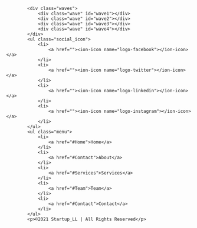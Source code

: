             <div class="waves">
                <div class="wave" id="wave1"></div>
                <div class="wave" id="wave2"></div>
                <div class="wave" id="wave3"></div>
                <div class="wave" id="wave4"></div>
            </div>
            <ul class="social_icon">
                <li>
                    <a href=""><ion-icon name="logo-facebook"></ion-icon></a>
                </li>
                <li>
                    <a href=""><ion-icon name="logo-twitter"></ion-icon></a>
                </li>
                <li>
                    <a href=""><ion-icon name="logo-linkedin"></ion-icon></a>
                </li>
                <li>
                    <a href=""><ion-icon name="logo-instagram"></ion-icon></a>
                </li>
            </ul>
            <ul class="menu">
                <li>
                    <a href="#Home">Home</a>
                </li>
                <li>
                    <a href="#Contact">About</a>
                </li>
                <li>
                    <a href="#Services">Services</a>
                </li>
                <li>
                    <a href="#Team">Team</a>
                </li>
                <li>
                    <a href="#Contact">Contact</a>
                </li>
            </ul>
            <p>©2021 Startup_LL | All Rights Reserved</p>